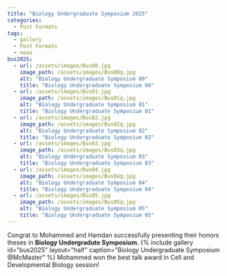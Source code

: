 ```yaml
---
title: "Biology Undergraduate Symposium 2025"
categories:
  - Post Formats
tags:
  - gallery
  - Post Formats
  - news
bus2025:
  - url: /assets/images/Bus00.jpg
    image_path: /assets/images/Bus00q.jpg
    alt: "Biology Undergraduate Symposium 00"
    title: "Biology Undergraduate Symposium 00"
  - url: /assets/images/Bus01.jpg
    image_path: /assets/images/Bus01q.jpg
    alt: "Biology Undergraduate Symposium 01"
    title: "Biology Undergraduate Symposium 01"
  - url: /assets/images/Bus02.jpg
    image_path: /assets/images/Bus02q.jpg
    alt: "Biology Undergraduate Symposium 02"
    title: "Biology Undergraduate Symposium 02"
  - url: /assets/images/Bus03.jpg
    image_path: /assets/images/Bus03q.jpg
    alt: "Biology Undergraduate Symposium 03"
    title: "Biology Undergraduate Symposium 03"
  - url: /assets/images/Bus04.jpg
    image_path: /assets/images/Bus04q.jpg
    alt: "Biology Undergraduate Symposium 04"
    title: "Biology Undergraduate Symposium 04"
  - url: /assets/images/Bus05.jpg
    image_path: /assets/images/Bus05q.jpg
    alt: "Biology Undergraduate Symposium 05"
    title: "Biology Undergraduate Symposium 05"
---
```


Congrat to Mohammed and Hamdan successfully presenting their honors theses in **Biology Undergradute Symposium**. 
{% include gallery id="bus2025" layout="half" caption="Biology Undergraduate Symposium @McMaster" %}
Mohammed won the best talk award in Cell and Developmental Biology session!
